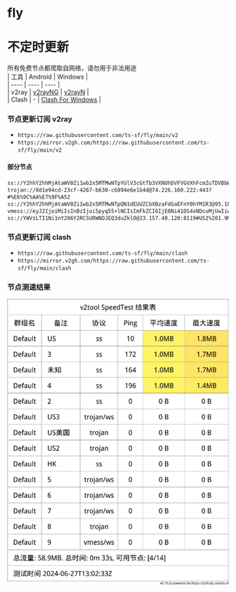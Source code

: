 # fly
# 不定时更新
所有免费节点都爬取自网络，请勿用于非法用途  
|  工具  | Android  | Windows  |  
|  ----  | ----   | ----  |  
| v2ray  | [v2rayNG](https://github.com/2dust/v2rayNG/releases) | [v2rayN](https://github.com/2dust/v2rayN/releases) |  
| Clash  | - | [Clash For Windows](https://github.com/2dust/clashN/releases) | 
  
### 节点更新订阅  v2ray
- `https://raw.githubusercontent.com/ts-sf/fly/main/v2`  
- `https://mirror.v2gh.com/https://raw.githubusercontent.com/ts-sf/fly/main/v2`  

#### 部分节点  
``` 
ss://Y2hhY2hhMjAtaWV0Zi1wb2x5MTMwNTpYUlV3cGtTb3VXNUhDVFVGVXhFcmZuTDVBbWFob2ZyanpuVnJBdTJpTkZNRkdVQ3JDaHpuQVVMaHVIR0FRZEM0NjNtemNnbzJqVjU0NlV0NUhLaGszcHo5NTZjSFlZeWM=@188.212.132.20:52952#%E6%9C%AA%E7%9F%A5%2055.1KB%2Fs
trojan://8d1e94cd-23cf-4267-b630-c6894e6e1b4d@74.226.160.222:443?#%E6%9C%AA%E7%9F%A52
ss://Y2hhY2hhMjAtaWV0Zi1wb2x5MTMwNTpQN1dEUUZCbXBzaFdGaEFnY0hYM1R3@95.181.161.101:13341#%E6%9C%AA%E7%9F%A53
vmess://eyJ2IjoiMiIsInBzIjoi5pyq55+lNCIsImFkZCI6IjE0Ni41OS4xNDcuMjUwIiwicG9ydCI6IjI5Nzc2IiwiaWQiOiI4MjQ0N2FiZi1kY2I5LTQwOGEtOWNhNi03OWUwYTc2OThkMDgiLCJhaWQiOiIwIiwic2N5IjpudWxsLCJuZXQiOiJ0Y3AiLCJ0eXBlIjoibm9uZSIsImhvc3QiOiIiLCJwYXRoIjoiIiwidGxzIjoiIiwic25pIjoiIiwidGVzdF9uYW1lIjoiNCJ9
ss://YWVzLTI1Ni1nY206Y2RCSURWNDJEQ3duZklO@23.157.40.120:8119#US2%201.9MB%2Fs
```
### 节点更新订阅  clash
- `https://raw.githubusercontent.com/ts-sf/fly/main/clash`  
- `https://mirror.v2gh.com/https://raw.githubusercontent.com/ts-sf/fly/main/clash`  

### 节点测速结果
![image](traffic.png)
